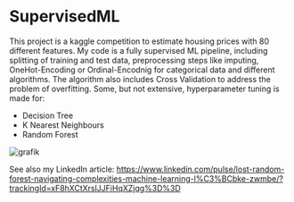 # SupervisedML
This project is a kaggle competition to estimate housing prices with 80 different features. My code is a fully supervised ML pipeline, including splitting of training and test data, preprocessing steps like imputing, OneHot-Encoding or Ordinal-Encodnig for categorical data and different algorithms. The algorithm also includes Cross Validation to address the problem of overfitting. Some, but not extensive, hyperparameter tuning is made for:
- Decision Tree
- K Nearest Neighbours
- Random Forest

![grafik](https://github.com/user-attachments/assets/7afabdee-93d3-4579-9c5f-bd19212df56b)

See also my LinkedIn article:
https://www.linkedin.com/pulse/lost-random-forest-navigating-complexities-machine-learning-l%C3%BCbke-zwmbe/?trackingId=xF8hXCtXrslJJFiHqXZjqg%3D%3D
